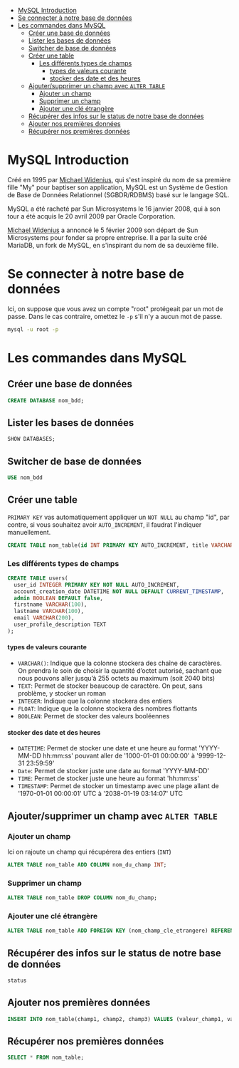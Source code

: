 - [MySQL Introduction](#mysql-introduction)
- [Se connecter à notre base de données](#se-connecter-à-notre-base-de-données)
- [Les commandes dans MySQL](#les-commandes-dans-mysql)
  - [Créer une base de données](#créer-une-base-de-données)
  - [Lister les bases de données](#lister-les-bases-de-données)
  - [Switcher de base de données](#switcher-de-base-de-données)
  - [Créer une table](#créer-une-table)
    - [Les différents types de champs](#les-différents-types-de-champs)
      - [types de valeurs courante](#types-de-valeurs-courante)
      - [stocker des date et des heures](#stocker-des-date-et-des-heures)
  - [Ajouter/supprimer un champ avec `ALTER TABLE`](#ajoutersupprimer-un-champ-avec-alter-table)
    - [Ajouter un champ](#ajouter-un-champ)
    - [Supprimer un champ](#supprimer-un-champ)
    - [Ajouter une clé étrangère](#ajouter-une-clé-étrangère)
  - [Récupérer des infos sur le status de notre base de données](#récupérer-des-infos-sur-le-status-de-notre-base-de-données)
  - [Ajouter nos premières données](#ajouter-nos-premières-données)
  - [Récupérer nos premières données](#récupérer-nos-premières-données)


# MySQL Introduction

Créé en 1995 par [Michael Widenius](https://fr.wikipedia.org/wiki/Michael_Widenius), qui s'est inspiré du nom de sa première fille "My" pour baptiser son application, MySQL est un Système de Gestion de Base de Données Relationnel (SGBDR/RDBMS) basé sur le langage SQL.

MySQL a été racheté par Sun Microsystems le 16 janvier 2008, qui à son tour a été acquis le 20 avril 2009 par Oracle Corporation.

[Michael Widenius](https://fr.wikipedia.org/wiki/Michael_Widenius) a annoncé le 5 février 2009 son départ de Sun Microsystems pour fonder sa propre entreprise. Il a par la suite créé MariaDB, un fork de MySQL, en s'inspirant du nom de sa deuxième fille.

# Se connecter à notre base de données

Ici, on suppose que vous avez un compte "root" protégeait par un mot de passe. Dans le cas contraire, omettez le `-p` s'il n'y a aucun mot de passe.

```bash
mysql -u root -p
```

# Les commandes dans MySQL

## Créer une base de données 

```SQL
CREATE DATABASE nom_bdd;
```

## Lister les bases de données

```SQL
SHOW DATABASES;
```

## Switcher de base de données

```SQL
USE nom_bdd
```

## Créer une table

`PRIMARY KEY` vas automatiquement appliquer un `NOT NULL` au champ "id", par contre, si vous souhaitez avoir `AUTO_INCREMENT`, il faudrat l'indiquer manuellement.

```SQL
CREATE TABLE nom_table(id INT PRIMARY KEY AUTO_INCREMENT, title VARCHAR(255) NOT NULL, content TEXT);
```

### Les différents types de champs

```SQL
CREATE TABLE users(
  user_id INTEGER PRIMARY KEY NOT NULL AUTO_INCREMENT,
  account_creation_date DATETIME NOT NULL DEFAULT CURRENT_TIMESTAMP,
  admin BOOLEAN DEFAULT false,
  firstname VARCHAR(100),
  lastname VARCHAR(100),
  email VARCHAR(200),
  user_profile_description TEXT
);
```

#### types de valeurs courante

- `VARCHAR()`: Indique que la colonne stockera des chaîne de caractères. On prendra le soin de choisir la quantité d’octet autorisé, sachant que nous pouvons aller jusqu’à 255 octets au maximum (soit 2040 bits)
- `TEXT`: Permet de stocker beaucoup de caractère. On peut, sans problème, y stocker un roman
- `INTEGER`: Indique que la colonne stockera des entiers
- `FLOAT`: Indique que la colonne stockera des nombres flottants
- `BOOLEAN`: Permet de stocker des valeurs booléennes

#### stocker des date et des heures

- `DATETIME`: Permet de stocker une date et une heure au format 'YYYY-MM-DD hh:mm:ss' pouvant aller de '1000-01-01 00:00:00' à '9999-12-31 23:59:59'
- `Date`: Permet de stocker juste une date au format 'YYYY-MM-DD'
- `TIME`: Permet de stocker juste une heure au format 'hh:mm:ss'
- `TIMESTAMP`: Permet de stocker un timestamp avec une plage allant de '1970-01-01 00:00:01' UTC à '2038-01-19 03:14:07' UTC

## Ajouter/supprimer un champ avec `ALTER TABLE`

### Ajouter un champ

Ici on rajoute un champ qui récupérera des entiers (`INT`)

```SQL
ALTER TABLE nom_table ADD COLUMN nom_du_champ INT;
```

### Supprimer un champ

```SQL
ALTER TABLE nom_table DROP COLUMN nom_du_champ;
```

### Ajouter une clé étrangère

```SQL
ALTER TABLE nom_table ADD FOREIGN KEY (nom_champ_cle_etrangere) REFERENCES nom_table_reference(champ_id);
```

## Récupérer des infos sur le status de notre base de données

```SQL
status
```

## Ajouter nos premières données

```SQL
INSERT INTO nom_table(champ1, champ2, champ3) VALUES (valeur_champ1, valeur_champ2);
```

## Récupérer nos premières données

```SQL
SELECT * FROM nom_table;
```